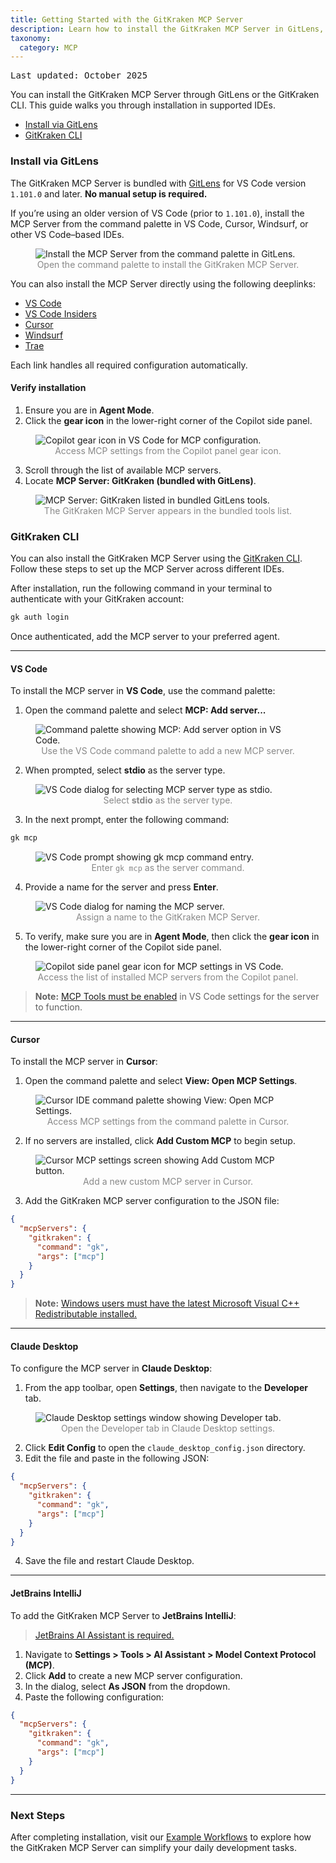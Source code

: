 ```yaml
---
title: Getting Started with the GitKraken MCP Server
description: Learn how to install the GitKraken MCP Server in GitLens, VS Code, and other supported editors.
taxonomy:
  category: MCP
---
```


<kbd>Last updated: October 2025</kbd>

You can install the GitKraken MCP Server through GitLens or the GitKraken CLI. This guide walks you through installation in supported IDEs.

- [Install via GitLens](#install-via-gitlens)
- [GitKraken CLI](#gitkraken-cli)

### Install via GitLens

The GitKraken MCP Server is bundled with [GitLens](https://www.gitkraken.com/gitlens) for VS Code version `1.101.0` and later. **No manual setup is required.**

If you’re using an older version of VS Code (prior to `1.101.0`), install the MCP Server from the command palette in VS Code, Cursor, Windsurf, or other VS Code–based IDEs.

<figure>
  <img src="/wp-content/uploads/install-gitlens.png" class="help-center-img img-bordered" alt="Install the MCP Server from the command palette in GitLens." />
  <figcaption style="text-align: center; color: #888">Open the command palette to install the GitKraken MCP Server.</figcaption>
</figure>

You can also install the MCP Server directly using the following deeplinks:

- [VS Code](https://gitkraken.dev/deeplink?product=gitlens&path=/link/command/install-mcp&ide=vscode)
- [VS Code Insiders](https://gitkraken.dev/deeplink?product=gitlens&path=/link/command/install-mcp&ide=vscode-insiders)
- [Cursor](https://gitkraken.dev/deeplink?product=gitlens&path=/link/command/install-mcp&ide=cursor)
- [Windsurf](https://gitkraken.dev/deeplink?product=gitlens&path=/link/command/install-mcp&ide=windsurf)
- [Trae](https://gitkraken.dev/deeplink?product=gitlens&path=/link/command/install-mcp&ide=trae)

Each link handles all required configuration automatically.

#### Verify installation

1. Ensure you are in **Agent Mode**.
2. Click the **gear icon** in the lower-right corner of the Copilot side panel.

<figure>
  <img src="/wp-content/uploads/copilot-prompt.png" class="help-center-img img-bordered" alt="Copilot gear icon in VS Code for MCP configuration." />
  <figcaption style="text-align: center; color: #888">Access MCP settings from the Copilot panel gear icon.</figcaption>
</figure>

3. Scroll through the list of available MCP servers.
4. Locate **MCP Server: GitKraken (bundled with GitLens)**.

<figure>
  <img src="/wp-content/uploads/gitlens-bundled-tool.png" class="help-center-img img-bordered" alt="MCP Server: GitKraken listed in bundled GitLens tools." />
  <figcaption style="text-align: center; color: #888">The GitKraken MCP Server appears in the bundled tools list.</figcaption>
</figure>


### GitKraken CLI

You can also install the GitKraken MCP Server using the [GitKraken CLI](https://www.gitkraken.com/cli). Follow these steps to set up the MCP Server across different IDEs.

After installation, run the following command in your terminal to authenticate with your GitKraken account:

```bash
gk auth login
```

Once authenticated, add the MCP server to your preferred agent.

---

#### VS Code

To install the MCP server in **VS Code**, use the command palette:

1. Open the command palette and select **MCP: Add server...**

<figure>
  <img src="/wp-content/uploads/vscode-add-server.png" class="help-center-img img-bordered" alt="Command palette showing MCP: Add server option in VS Code." />
  <figcaption style="text-align: center; color: #888">Use the VS Code command palette to add a new MCP server.</figcaption>
</figure>

2. When prompted, select **stdio** as the server type.

<figure>
  <img src="/wp-content/uploads/vscode-stdio.png" class="help-center-img img-bordered" alt="VS Code dialog for selecting MCP server type as stdio." />
  <figcaption style="text-align: center; color: #888">Select <strong>stdio</strong> as the server type.</figcaption>
</figure>

3. In the next prompt, enter the following command:

```bash
gk mcp
```

<figure>
  <img src="/wp-content/uploads/vscode-stdio-command.png" class="help-center-img img-bordered" alt="VS Code prompt showing gk mcp command entry." />
  <figcaption style="text-align: center; color: #888">Enter <code>gk mcp</code> as the server command.</figcaption>
</figure>

4. Provide a name for the server and press **Enter**.

<figure>
  <img src="/wp-content/uploads/vscode-stdio-name.png" class="help-center-img img-bordered" alt="VS Code dialog for naming the MCP server." />
  <figcaption style="text-align: center; color: #888">Assign a name to the GitKraken MCP Server.</figcaption>
</figure>

5. To verify, make sure you are in **Agent Mode**, then click the **gear icon** in the lower-right corner of the Copilot side panel.

<figure>
  <img src="/wp-content/uploads/copilot-prompt.png" class="help-center-img img-bordered" alt="Copilot side panel gear icon for MCP settings in VS Code." />
  <figcaption style="text-align: center; color: #888">Access the list of installed MCP servers from the Copilot panel.</figcaption>
</figure>

> **Note:** [MCP Tools must be enabled](https://code.visualstudio.com/docs/copilot/customization/mcp-servers#_enable-mcp-support-in-vs-code) in VS Code settings for the server to function.

---

#### Cursor

To install the MCP server in **Cursor**:

1. Open the command palette and select **View: Open MCP Settings**.

<figure>
  <img src="/wp-content/uploads/cursor-mcp-settings.png" class="help-center-img img-bordered" alt="Cursor IDE command palette showing View: Open MCP Settings." />
  <figcaption style="text-align: center; color: #888">Access MCP settings from the command palette in Cursor.</figcaption>
</figure>

2. If no servers are installed, click **Add Custom MCP** to begin setup.

<figure>
  <img src="/wp-content/uploads/cursor-mcp-add.png" class="help-center-img img-bordered" alt="Cursor MCP settings screen showing Add Custom MCP button." />
  <figcaption style="text-align: center; color: #888">Add a new custom MCP server in Cursor.</figcaption>
</figure>

3. Add the GitKraken MCP server configuration to the JSON file:

```json
{
  "mcpServers": {
    "gitkraken": {
      "command": "gk",
      "args": ["mcp"]
    }
  }
}
```

> **Note:** [Windows users must have the latest Microsoft Visual C++ Redistributable installed.](https://learn.microsoft.com/en-us/cpp/windows/latest-supported-vc-redist?view=msvc-170)

---

#### Claude Desktop

To configure the MCP server in **Claude Desktop**:

1. From the app toolbar, open **Settings**, then navigate to the **Developer** tab.

<figure>
  <img src="/wp-content/uploads/claude-settings.png" class="help-center-img img-bordered" alt="Claude Desktop settings window showing Developer tab." />
  <figcaption style="text-align: center; color: #888">Open the Developer tab in Claude Desktop settings.</figcaption>
</figure>

2. Click **Edit Config** to open the `claude_desktop_config.json` directory.
3. Edit the file and paste in the following JSON:

```json
{
  "mcpServers": {
    "gitkraken": {
      "command": "gk",
      "args": ["mcp"]
    }
  }
}
```

4. Save the file and restart Claude Desktop.

---

#### JetBrains IntelliJ

To add the GitKraken MCP Server to **JetBrains IntelliJ**:

> [JetBrains AI Assistant is required.](https://www.jetbrains.com/ai-assistant/)

1. Navigate to **Settings > Tools > AI Assistant > Model Context Protocol (MCP)**.
2. Click **Add** to create a new MCP server configuration.
3. In the dialog, select **As JSON** from the dropdown.
4. Paste the following configuration:

```json
{
  "mcpServers": {
    "gitkraken": {
      "command": "gk",
      "args": ["mcp"]
    }
  }
}
```

---

### Next Steps

After completing installation, visit our [Example Workflows](/mcp/MCP-example-workflows) to explore how the GitKraken MCP Server can simplify your daily development tasks.